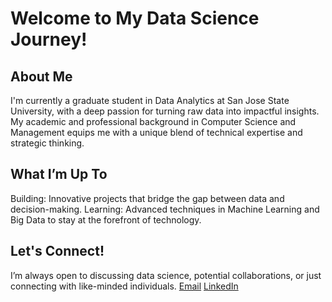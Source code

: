# Welcome to My Data Science Journey!

## About Me
I'm currently a graduate student in Data Analytics at San Jose State University, with a deep passion for turning raw data into impactful insights. My academic and professional background in Computer Science and Management equips me with a unique blend of technical expertise and strategic thinking.

## What I’m Up To
Building: Innovative projects that bridge the gap between data and decision-making.
Learning: Advanced techniques in Machine Learning and Big Data to stay at the forefront of technology.

## Let's Connect!
I’m always open to discussing data science, potential collaborations, or just connecting with like-minded individuals.
[Email](mailto:shravani.gawade@sjsu.edu)
[LinkedIn](https://www.linkedin.com/in/shravanigawade/)
